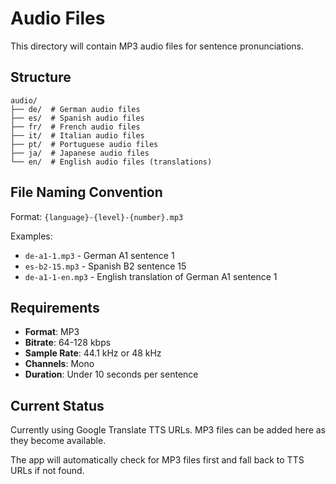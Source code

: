 # Audio Files

This directory will contain MP3 audio files for sentence pronunciations.

## Structure

```
audio/
├── de/  # German audio files
├── es/  # Spanish audio files
├── fr/  # French audio files
├── it/  # Italian audio files
├── pt/  # Portuguese audio files
├── ja/  # Japanese audio files
└── en/  # English audio files (translations)
```

## File Naming Convention

Format: `{language}-{level}-{number}.mp3`

Examples:
- `de-a1-1.mp3` - German A1 sentence 1
- `es-b2-15.mp3` - Spanish B2 sentence 15
- `de-a1-1-en.mp3` - English translation of German A1 sentence 1

## Requirements

- **Format**: MP3
- **Bitrate**: 64-128 kbps
- **Sample Rate**: 44.1 kHz or 48 kHz
- **Channels**: Mono
- **Duration**: Under 10 seconds per sentence

## Current Status

Currently using Google Translate TTS URLs. MP3 files can be added here as they become available.

The app will automatically check for MP3 files first and fall back to TTS URLs if not found.
